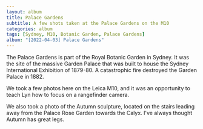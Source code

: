 ```yaml
---
layout: album
title: Palace Gardens
subtitle: A few shots taken at the Palace Gardens on the M10
categories: album
tags: [Sydney, M10, Botanic Garden, Palace Gardens]
album: "[2022-04-03] Palace Gardens"
---
```


The Palace Gardens is part of the Royal Botanic Garden in Sydney. It was the site of the massive Garden Palace that was built to house the Sydney International Exhibition of 1879-80. A catastrophic fire destroyed the Garden Palace in 1882.

We took a few photos here on the Leica M10, and it was an opportunity to teach Lyn how to focus on a rangefinder camera.

We also took a photo of the Autumn sculpture, located on the stairs leading away from the Palace Rose Garden towards the Calyx. I've always thought Autumn has great legs.
